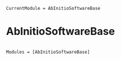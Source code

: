 ```@meta
CurrentModule = AbInitioSoftwareBase
```

# AbInitioSoftwareBase

```@index
```

```@autodocs
Modules = [AbInitioSoftwareBase]
```
